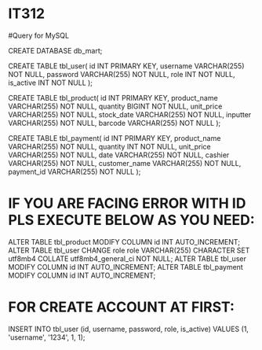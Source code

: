 # IT312
#Query for MySQL

CREATE DATABASE db_mart;

CREATE TABLE tbl_user( id INT PRIMARY KEY, username VARCHAR(255) NOT NULL, password VARCHAR(255) NOT NULL, role INT NOT NULL, is_active INT NOT NULL );

CREATE TABLE tbl_product( id INT PRIMARY KEY, product_name VARCHAR(255) NOT NULL, quantity BIGINT NOT NULL, unit_price VARCHAR(255) NOT NULL, stock_date VARCHAR(255) NOT NULL, inputter VARCHAR(255) NOT NULL, barcode VARCHAR(255) NOT NULL );

CREATE TABLE tbl_payment( id INT PRIMARY KEY, product_name VARCHAR(255) NOT NULL, quantity INT NOT NULL, unit_price VARCHAR(255) NOT NULL, date VARCHAR(255) NOT NULL, cashier VARCHAR(255) NOT NULL, customer_name VARCHAR(255) NOT NULL, payment_id VARCHAR(255) NOT NULL );

# IF YOU ARE FACING ERROR WITH ID PLS EXECUTE BELOW AS YOU NEED:
ALTER TABLE tbl_product MODIFY COLUMN id INT AUTO_INCREMENT;
ALTER TABLE tbl_user CHANGE role role VARCHAR(255) CHARACTER SET utf8mb4 COLLATE utf8mb4_general_ci NOT NULL;
ALTER TABLE tbl_user MODIFY COLUMN id INT AUTO_INCREMENT;
ALTER TABLE tbl_payment MODIFY COLUMN id INT AUTO_INCREMENT;


# FOR CREATE ACCOUNT AT FIRST:
INSERT INTO tbl_user (id, username, password, role, is_active) VALUES (1, 'username', '1234', 1, 1);
